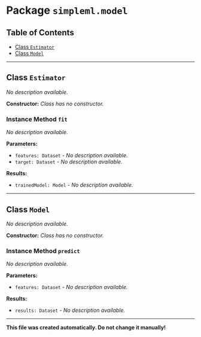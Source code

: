 # Package `simpleml.model`

## Table of Contents

* [Class `Estimator`](#class-Estimator)
* [Class `Model`](#class-Model)

----------

## Class `Estimator`
_No description available._

**Constructor:** _Class has no constructor._

### Instance Method `fit`
_No description available._

**Parameters:**
* `features: Dataset` - _No description available._
* `target: Dataset` - _No description available._

**Results:**
* `trainedModel: Model` - _No description available._


----------

## Class `Model`
_No description available._

**Constructor:** _Class has no constructor._

### Instance Method `predict`
_No description available._

**Parameters:**
* `features: Dataset` - _No description available._

**Results:**
* `results: Dataset` - _No description available._


----------

**This file was created automatically. Do not change it manually!**
